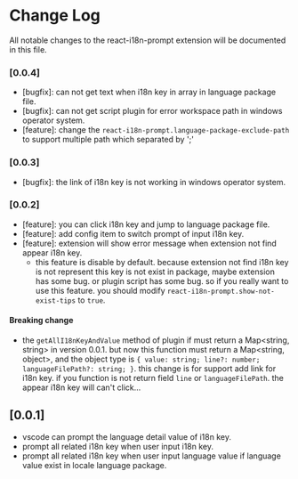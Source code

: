 # Change Log

All notable changes to the react-i18n-prompt extension will be documented in this file.

### [0.0.4]

- [bugfix]: can not get text when i18n key in array in language package file.
- [bugfix]: can not get script plugin for error workspace path in windows operator system.
- [feature]: change the `react-i18n-prompt.language-package-exclude-path` to support multiple path which separated by ';'

### [0.0.3]

- [bugfix]: the link of i18n key is not working in windows operator system.

### [0.0.2]

- [feature]: you can click i18n key and jump to language package file.
- [feature]: add config item to switch prompt of input i18n key.
- [feature]: extension will show error message when extension not find appear i18n key.
  - this feature is disable by default. because extension not find i18n key is not represent this key is not exist in package, maybe extension has some bug. or plugin script has some bug. so if you really want to use this feature. you should modify `react-i18n-prompt.show-not-exist-tips` to `true`.

#### Breaking change

- the `getAllI18nKeyAndValue` method of plugin if must return a Map<string, string> in version 0.0.1. but now this function must return a Map<string, object>, and the object type is `{ value: string; line?: number; languageFilePath?: string; }`. this change is for support add link for i18n key. if you function is not return field `line` or `languageFilePath`. the appear i18n key will can't click...

## [0.0.1]

- vscode can prompt the language detail value of i18n key.
- prompt all related i18n key when user input i18n key.
- prompt all related i18n key when user input language value if language value exist in locale language package.
